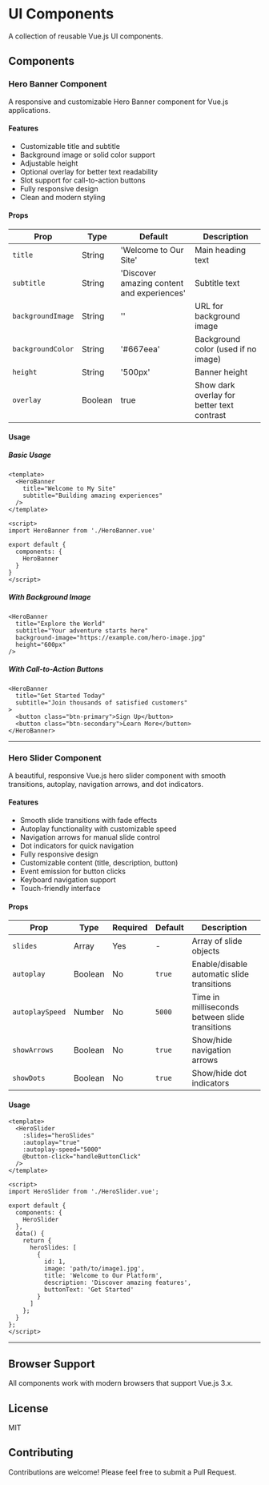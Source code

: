 # UI Components

A collection of reusable Vue.js UI components.

## Components

### Hero Banner Component

A responsive and customizable Hero Banner component for Vue.js applications.

#### Features

- Customizable title and subtitle
- Background image or solid color support
- Adjustable height
- Optional overlay for better text readability
- Slot support for call-to-action buttons
- Fully responsive design
- Clean and modern styling

#### Props

| Prop | Type | Default | Description |
|------|------|---------|-------------|
| `title` | String | 'Welcome to Our Site' | Main heading text |
| `subtitle` | String | 'Discover amazing content and experiences' | Subtitle text |
| `backgroundImage` | String | '' | URL for background image |
| `backgroundColor` | String | '#667eea' | Background color (used if no image) |
| `height` | String | '500px' | Banner height |
| `overlay` | Boolean | true | Show dark overlay for better text contrast |

#### Usage

##### Basic Usage

```vue
<template>
  <HeroBanner
    title="Welcome to My Site"
    subtitle="Building amazing experiences"
  />
</template>

<script>
import HeroBanner from './HeroBanner.vue'

export default {
  components: {
    HeroBanner
  }
}
</script>
```

##### With Background Image

```vue
<HeroBanner
  title="Explore the World"
  subtitle="Your adventure starts here"
  background-image="https://example.com/hero-image.jpg"
  height="600px"
/>
```

##### With Call-to-Action Buttons

```vue
<HeroBanner
  title="Get Started Today"
  subtitle="Join thousands of satisfied customers"
>
  <button class="btn-primary">Sign Up</button>
  <button class="btn-secondary">Learn More</button>
</HeroBanner>
```

---

### Hero Slider Component

A beautiful, responsive Vue.js hero slider component with smooth transitions, autoplay, navigation arrows, and dot indicators.

#### Features

- Smooth slide transitions with fade effects
- Autoplay functionality with customizable speed
- Navigation arrows for manual slide control
- Dot indicators for quick navigation
- Fully responsive design
- Customizable content (title, description, button)
- Event emission for button clicks
- Keyboard navigation support
- Touch-friendly interface

#### Props

| Prop | Type | Required | Default | Description |
|------|------|----------|---------|-------------|
| `slides` | Array | Yes | - | Array of slide objects |
| `autoplay` | Boolean | No | `true` | Enable/disable automatic slide transitions |
| `autoplaySpeed` | Number | No | `5000` | Time in milliseconds between slide transitions |
| `showArrows` | Boolean | No | `true` | Show/hide navigation arrows |
| `showDots` | Boolean | No | `true` | Show/hide dot indicators |

#### Usage

```vue
<template>
  <HeroSlider
    :slides="heroSlides"
    :autoplay="true"
    :autoplay-speed="5000"
    @button-click="handleButtonClick"
  />
</template>

<script>
import HeroSlider from './HeroSlider.vue';

export default {
  components: {
    HeroSlider
  },
  data() {
    return {
      heroSlides: [
        {
          id: 1,
          image: 'path/to/image1.jpg',
          title: 'Welcome to Our Platform',
          description: 'Discover amazing features',
          buttonText: 'Get Started'
        }
      ]
    };
  }
};
</script>
```

---

## Browser Support

All components work with modern browsers that support Vue.js 3.x.

## License

MIT

## Contributing

Contributions are welcome! Please feel free to submit a Pull Request.
